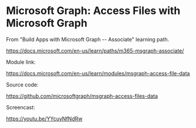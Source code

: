 # Microsoft Graph: Access Files with Microsoft Graph 
From "Build Apps with Microsoft Graph -- Associate" learning path.

https://docs.microsoft.com/en-us/learn/paths/m365-msgraph-associate/

Module link:

https://docs.microsoft.com/en-us/learn/modules/msgraph-access-file-data

Source code:

https://github.com/microsoftgraph/msgraph-access-files-data

Screencast:

https://youtu.be/YYcuyNfNdRw

